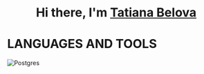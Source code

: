 <h1 align="center">Hi there, I'm <a href="https://daniilshat.ru/" target="_blank">Tatiana Belova</a><br>

# LANGUAGES AND TOOLS
![Postgres](https://img.shields.io/badge/postgres-%23316192.svg?style=for-the-badge&logo=postgresql&logoColor=white)

<!--
**TatianaBelova333/TatianaBelova333** is a ✨ _special_ ✨ repository because its `README.md` (this file) appears on your GitHub profile.

Here are some ideas to get you started:

- 🔭 I’m currently working on ...
- 🌱 I’m currently learning ...
- 👯 I’m looking to collaborate on ...
- 🤔 I’m looking for help with ...
- 💬 Ask me about ...
- 📫 How to reach me: ...
- 😄 Pronouns: ...
- ⚡ Fun fact: ...
-->
